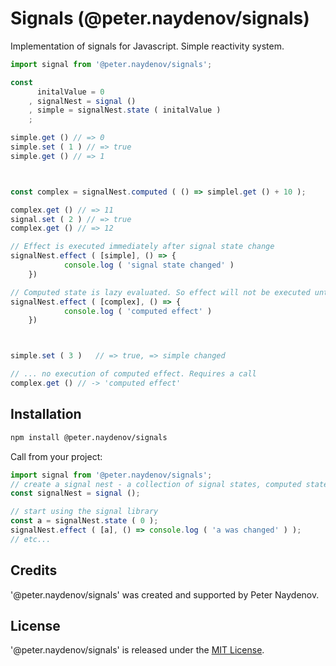 # Signals (@peter.naydenov/signals)

Implementation of signals for Javascript. Simple reactivity system.

```js
import signal from '@peter.naydenov/signals';

const 
      initalValue = 0
    , signalNest = signal ()
    , simple = signalNest.state ( initalValue )
    ;

simple.get () // => 0
simple.set ( 1 ) // => true
simple.get () // => 1



const complex = signalNest.computed ( () => simplel.get () + 10 );

complex.get () // => 11
signal.set ( 2 ) // => true
complex.get () // => 12

// Effect is executed immediately after signal state change
signalNest.effect ( [simple], () => {
            console.log ( 'signal state changed' )
    })

// Computed state is lazy evaluated. So effect will not be executed until it is called
signalNest.effect ( [complex], () => {
            console.log ( 'computed effect' )
    })



simple.set ( 3 )   // => true, => simple changed

// ... no execution of computed effect. Requires a call
complex.get () // -> 'computed effect'
```



## Installation

```bash
npm install @peter.naydenov/signals
```

Call from your project:

```js
import signal from '@peter.naydenov/signals';
// create a signal nest - a collection of signal states, computed states and effects
const signalNest = signal ();

// start using the signal library
const a = signalNest.state ( 0 );
signalNest.effect ( [a], () => console.log ( 'a was changed' ) );
// etc...
```



## Credits
'@peter.naydenov/signals' was created and supported by Peter Naydenov.



## License
'@peter.naydenov/signals' is released under the [MIT License](https://github.com/PeterNaydenov/signals/blob/master/LICENSE).



